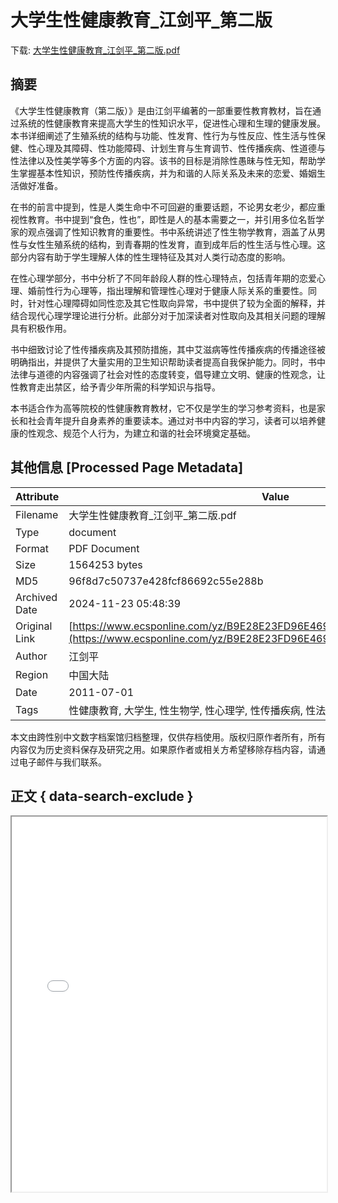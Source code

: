 # 大学生性健康教育_江剑平_第二版

<!-- tcd_download_link -->
下载: [大学生性健康教育_江剑平_第二版.pdf](大学生性健康教育_江剑平_第二版.pdf)
<!-- tcd_download_link_end -->

## 摘要

<!-- tcd_abstract -->
《大学生性健康教育（第二版）》是由江剑平编著的一部重要性教育教材，旨在通过系统的性健康教育来提高大学生的性知识水平，促进性心理和生理的健康发展。本书详细阐述了生殖系统的结构与功能、性发育、性行为与性反应、性生活与性保健、性心理及其障碍、性功能障碍、计划生育与生育调节、性传播疾病、性道德与性法律以及性美学等多个方面的内容。该书的目标是消除性愚昧与性无知，帮助学生掌握基本性知识，预防性传播疾病，并为和谐的人际关系及未来的恋爱、婚姻生活做好准备。

在书的前言中提到，性是人类生命中不可回避的重要话题，不论男女老少，都应重视性教育。书中提到“食色，性也”，即性是人的基本需要之一，并引用多位名哲学家的观点强调了性知识教育的重要性。书中系统讲述了性生物学教育，涵盖了从男性与女性生殖系统的结构，到青春期的性发育，直到成年后的性生活与性心理。这部分内容有助于学生理解人体的性生理特征及其对人类行动态度的影响。

在性心理学部分，书中分析了不同年龄段人群的性心理特点，包括青年期的恋爱心理、婚前性行为心理等，指出理解和管理性心理对于健康人际关系的重要性。同时，针对性心理障碍如同性恋及其它性取向异常，书中提供了较为全面的解释，并结合现代心理学理论进行分析。此部分对于加深读者对性取向及其相关问题的理解具有积极作用。

书中细致讨论了性传播疾病及其预防措施，其中艾滋病等性传播疾病的传播途径被明确指出，并提供了大量实用的卫生知识帮助读者提高自我保护能力。同时，书中法律与道德的内容强调了社会对性的态度转变，倡导建立文明、健康的性观念，让性教育走出禁区，给予青少年所需的科学知识与指导。

本书适合作为高等院校的性健康教育教材，它不仅是学生的学习参考资料，也是家长和社会青年提升自身素养的重要读本。通过对书中内容的学习，读者可以培养健康的性观念、规范个人行为，为建立和谐的社会环境奠定基础。

<!-- tcd_abstract_end -->

## 其他信息 [Processed Page Metadata]

| Attribute       | Value                                  |
|-----------------|----------------------------------------|
| Filename        | 大学生性健康教育_江剑平_第二版.pdf                             |
| Type            | document                                 |
| Format          | PDF Document                               |
| Size            | 1564253 bytes                           |
| MD5             | 96f8d7c50737e428fcf86692c55e288b                                  |
| Archived Date   | 2024-11-23 05:48:39                             |
| Original Link   | [https://www.ecsponline.com/yz/B9E28E23FD96E469FB1DDA83B9D74EBBF000.pdf](https://www.ecsponline.com/yz/B9E28E23FD96E469FB1DDA83B9D74EBBF000.pdf)                         |
| Author          | 江剑平                               |
| Region          | 中国大陆                               |
| Date            | 2011-07-01                                 |
| Tags            | 性健康教育, 大学生, 性生物学, 性心理学, 性传播疾病, 性法律与道德, 性功能障碍                                 |

本文由跨性别中文数字档案馆归档整理，仅供存档使用。版权归原作者所有，所有内容仅为历史资料保存及研究之用。如果原作者或相关方希望移除存档内容，请通过电子邮件与我们联系。

## 正文 { data-search-exclude }

<!-- tcd_main_text -->
<iframe src="../大学生性健康教育_江剑平_第二版.pdf" width="100%" height="600px">
    <p>无法显示PDF，请下载查看。</p>
</iframe>
<!-- tcd_main_text_end -->

